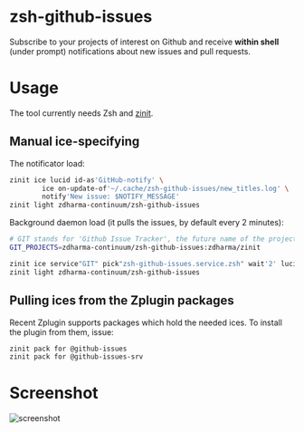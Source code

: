 # zsh-github-issues

Subscribe to your projects of interest on Github and receive **within shell** (under prompt) notifications about new
issues and pull requests.

# Usage

The tool currently needs Zsh and [zinit](https://github.com/zdharma-continuum/zinit).

## Manual ice-specifying

The notificator load:

```zsh
zinit ice lucid id-as'GitHub-notify' \
        ice on-update-of'~/.cache/zsh-github-issues/new_titles.log' \
        notify'New issue: $NOTIFY_MESSAGE'
zinit light zdharma-continuum/zsh-github-issues
```

Background daemon load (it pulls the issues, by default every 2 minutes):

```zsh
# GIT stands for 'Github Issue Tracker', the future name of the project
GIT_PROJECTS=zdharma-continuum/zsh-github-issues:zdharma/zinit

zinit ice service"GIT" pick"zsh-github-issues.service.zsh" wait'2' lucid
zinit light zdharma-continuum/zsh-github-issues
```

## Pulling ices from the Zplugin packages

Recent Zplugin supports packages which hold the needed ices. To install the plugin from them, issue:

```zsh
zinit pack for @github-issues
zinit pack for @github-issues-srv
```

# Screenshot

![screenshot](https://raw.githubusercontent.com/zdharma-continuum/zsh-github-issues/master/img/git.png)

<!-- vim:set tw=89: -->

